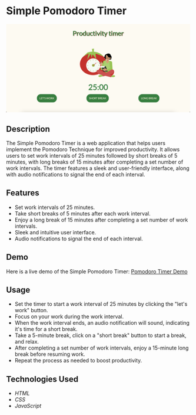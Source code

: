 # Simple Pomodoro Timer

<img src="https://github.com/elenavrm/pomodoro/blob/main/pomodoro.png?raw=true" alt="demo" width="500px">

## Description
The Simple Pomodoro Timer is a web application that helps users implement the Pomodoro Technique for improved productivity. 
It allows users to set work intervals of 25 minutes followed by short breaks of 5 minutes, with long breaks of 15 minutes after completing a set number of work intervals. 
The timer features a sleek and user-friendly interface, along with audio notifications to signal the end of each interval.

## Features

* Set work intervals of 25 minutes.
* Take short breaks of 5 minutes after each work interval.
* Enjoy a long break of 15 minutes after completing a set number of work intervals.
* Sleek and intuitive user interface.
* Audio notifications to signal the end of each interval.

## Demo

Here is a live demo of the Simple Pomodoro Timer: [Pomodoro Timer Demo](https://merry-parfait-f01a5f.netlify.app/)

## Usage

* Set the timer to start a work interval of 25 minutes by clicking the "let's work" button.
* Focus on your work during the work interval.
* When the work interval ends, an audio notification will sound, indicating it's time for a short break.
* Take a 5-minute break, click on a "short break" button to start a break, and relax.
* After completing a set number of work intervals, enjoy a 15-minute long break before resuming work.
* Repeat the process as needed to boost productivity.

## Technologies Used

* *HTML*
* *CSS*
* *JavaScript*
